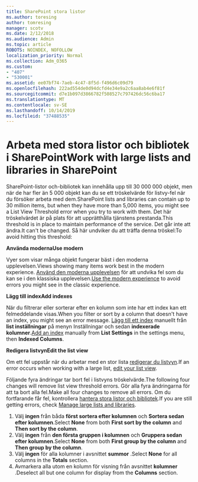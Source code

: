 ```yaml
---
title: SharePoint stora listor
ms.author: toresing
author: tomresing
manager: scotv
ms.date: 2/12/2018
ms.audience: Admin
ms.topic: article
ROBOTS: NOINDEX, NOFOLLOW
localization_priority: Normal
ms.collection: Adm_O365
ms.custom:
- "407"
- "530001"
ms.assetid: ee07bf74-7aeb-4c47-8f5d-f496d6c09d79
ms.openlocfilehash: 222ad554de0d94dcfd4e34e9a2c6aa8ab4e6f81f
ms.sourcegitcommit: d7e1b097d3866782f508527c797426dc56c6ba17
ms.translationtype: MT
ms.contentlocale: sv-SE
ms.lasthandoff: 10/14/2019
ms.locfileid: "37488535"
---
```

# <a name="work-with-large-lists-and-libraries-in-sharepoint"></a><span data-ttu-id="4239c-102">Arbeta med stora listor och bibliotek i SharePoint</span><span class="sxs-lookup"><span data-stu-id="4239c-102">Work with large lists and libraries in SharePoint</span></span>

<span data-ttu-id="4239c-103">SharePoint-listor och-bibliotek kan innehålla upp till 30 000 000 objekt, men när de har fler än 5 000 objekt kan du se ett tröskelvärde för listvy-fel när du försöker arbeta med dem.</span><span class="sxs-lookup"><span data-stu-id="4239c-103">SharePoint lists and libraries can contain up to 30 million items, but when they have more than 5,000 items, you might see a List View Threshold error when you try to work with them.</span></span> <span data-ttu-id="4239c-104">Det här tröskelvärdet är på plats för att upprätthålla tjänstens prestanda.</span><span class="sxs-lookup"><span data-stu-id="4239c-104">This threshold is in place to maintain performance of the service.</span></span> <span data-ttu-id="4239c-105">Det går inte att ändra.</span><span class="sxs-lookup"><span data-stu-id="4239c-105">It can't be changed.</span></span> <span data-ttu-id="4239c-106">Så här undviker du att träffa denna tröskel:</span><span class="sxs-lookup"><span data-stu-id="4239c-106">To avoid hitting this threshold:</span></span>

<span data-ttu-id="4239c-107">**Använda moderna**</span><span class="sxs-lookup"><span data-stu-id="4239c-107">**Use modern**</span></span>

<span data-ttu-id="4239c-108">Vyer som visar många objekt fungerar bäst i den moderna upplevelsen.</span><span class="sxs-lookup"><span data-stu-id="4239c-108">Views showing many items work best in the modern experience.</span></span> <span data-ttu-id="4239c-109">[Använd den moderna upplevelsen](https://support.office.com/article/66dac24b-4177-4775-bf50-3d267318caa9) för att undvika fel som du kan se i den klassiska upplevelsen.</span><span class="sxs-lookup"><span data-stu-id="4239c-109">[Use the modern experience](https://support.office.com/article/66dac24b-4177-4775-bf50-3d267318caa9) to avoid errors you might see in the classic experience.</span></span>

<span data-ttu-id="4239c-110">**Lägg till index**</span><span class="sxs-lookup"><span data-stu-id="4239c-110">**Add indexes**</span></span>

<span data-ttu-id="4239c-111">När du filtrerar eller sorterar efter en kolumn som inte har ett index kan ett felmeddelande visas.</span><span class="sxs-lookup"><span data-stu-id="4239c-111">When you filter or sort by a column that doesn't have an index, you might see an error message.</span></span> <span data-ttu-id="4239c-112">[Lägg till ett index](https://support.office.com/article/f3f00554-b7dc-44d1-a2ed-d477eac463b0) manuellt från **list inställningar** på menyn Inställningar och sedan **indexerade kolumner**.</span><span class="sxs-lookup"><span data-stu-id="4239c-112">[Add an index](https://support.office.com/article/f3f00554-b7dc-44d1-a2ed-d477eac463b0) manually from **List Settings** in the settings menu, then **Indexed Columns**.</span></span>

<span data-ttu-id="4239c-113">**Redigera listvyn**</span><span class="sxs-lookup"><span data-stu-id="4239c-113">**Edit the list view**</span></span>

<span data-ttu-id="4239c-114">Om ett fel uppstår när du arbetar med en stor lista [redigerar du listvyn](https://support.office.com/article/15916903-e79a-423f-b4e2-02d37e1ff372).</span><span class="sxs-lookup"><span data-stu-id="4239c-114">If an error occurs when working with a large list, [edit your list view](https://support.office.com/article/15916903-e79a-423f-b4e2-02d37e1ff372).</span></span>

<span data-ttu-id="4239c-115">Följande fyra ändringar tar bort fel i listvyns tröskelvärde.</span><span class="sxs-lookup"><span data-stu-id="4239c-115">The following four changes will remove list view threshold errors.</span></span> <span data-ttu-id="4239c-116">Gör alla fyra ändringarna för att ta bort alla fel.</span><span class="sxs-lookup"><span data-stu-id="4239c-116">Make all four changes to remove all errors.</span></span> <span data-ttu-id="4239c-117">Om du fortfarande får fel, kontrollera [hantera stora listor och bibliotek](https://support.office.com/article/B8588DAE-9387-48C2-9248-C24122F07C59).</span><span class="sxs-lookup"><span data-stu-id="4239c-117">If you are still getting errors, check [Manage large lists and libraries](https://support.office.com/article/B8588DAE-9387-48C2-9248-C24122F07C59).</span></span>

1. <span data-ttu-id="4239c-118">Välj **ingen** från båda **först sortera efter kolumnen** och **Sortera sedan efter kolumnen**.</span><span class="sxs-lookup"><span data-stu-id="4239c-118">Select **None** from both **First sort by the column** and **Then sort by the column**.</span></span>
2. <span data-ttu-id="4239c-119">Välj **ingen** från **den första gruppen i kolumnen** och **Gruppera sedan efter kolumnen**.</span><span class="sxs-lookup"><span data-stu-id="4239c-119">Select **None** from both **First group by the column** and **Then group by the column**.</span></span>
3. <span data-ttu-id="4239c-120">Välj **ingen** för alla kolumner i avsnittet **summor** .</span><span class="sxs-lookup"><span data-stu-id="4239c-120">Select **None** for all columns in the **Totals** section.</span></span>
4. <span data-ttu-id="4239c-121">Avmarkera alla utom en kolumn för visning från avsnittet **kolumner** .</span><span class="sxs-lookup"><span data-stu-id="4239c-121">Deselect all but one column for display from the **Columns** section.</span></span>

